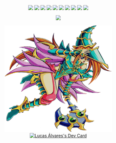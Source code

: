 # <div align="center">

<div align="center">   
    
  <img src="https://img.shields.io/static/v1?label=&message=REACT.js&style=for-the-badge&logo=react&color=21265f" />
  <img src="https://img.shields.io/badge/next.js-21265f?style=for-the-badge&logo=nextdotjs&logoColor=FFFFFF" />
  <img src="https://img.shields.io/static/v1?label=&message=REDUX&style=for-the-badge&logo=redux&color=21265f" />    
  <img src="https://img.shields.io/static/v1?label=&message=JAVASCRIPT&style=for-the-badge&logo=javascript&color=21265f" />
  <img src="https://img.shields.io/static/v1?label=&message=TYPESCRIPT&style=for-the-badge&logo=typescript&color=21265f" />
  <img src="https://img.shields.io/badge/styled--components-21265f?style=for-the-badge&logo=styled-components&logoColor=DB7093" />
  <img src="https://img.shields.io/badge/Material%20UI-21265f?style=for-the-badge&logo=mui&logoColor=007FFF" />
  <img src="https://img.shields.io/badge/Bootstrap-21265f?style=for-the-badge&logo=bootstrap&logoColor=563D7C" />
  <img src="https://img.shields.io/badge/Ant%20Design-21265f?style=for-the-badge&logo=antdesign&logoColor=1890FF" />
  <img src="https://img.shields.io/badge/Unity-21265f?style=for-the-badge&logo=unity&logoColor=000000" />

</div>   
    
<p align="center">
    <img src="http://github-readme-streak-stats.herokuapp.com/?user=LucasAlvaresA&hide_border=true&background=00000000&border=21265f&stroke=21265f&ring=21265f&fire=21265f&currStreakNum=21265f&sideNums=21265f&currStreakLabel=21265f&sideLabels=21265f&dates=21265f)](https://git.io/streak-stats"  width="390"/>
<!--     <img src="https://github-readme-stats.vercel.app/api?username=LucasAlvaresA&count_private=true&title_color=21265f&text_color=21265f&icon_color=21265f&border_color=21265f&bg_color=ffffff00&hide_border=true"  width="390" /> -->
</p>
 
<div align="center">
  <div>
   <img alt="code" src="./src/magicianGirlLeft.png" width="350px" height="350px"/>
    <a href="https://app.daily.dev/LucasAlvares"><img src="https://api.daily.dev/devcards/997d93ae6cf9426e993fb2a0b7c4656d.png?r=wkm" width="250" alt="Lucas Álvares's Dev Card"/> 
<!--     <img alt="code" src="./src/magicianGirlRight.png" width="350px" height="350px"/> -->
  </div>
</div>
    
</div>
